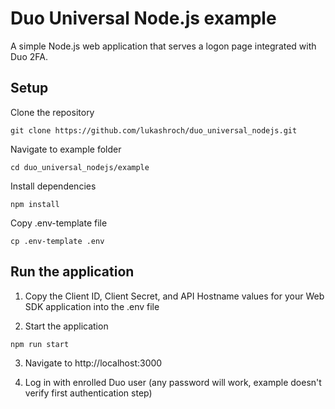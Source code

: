 # Duo Universal Node.js example

A simple Node.js web application that serves a logon page integrated with Duo 2FA.

## Setup

Clone the repository
```
git clone https://github.com/lukashroch/duo_universal_nodejs.git
```

Navigate to example folder
```
cd duo_universal_nodejs/example
```

Install dependencies
```
npm install
```

Copy .env-template file
```
cp .env-template .env
```

## Run the application

1. Copy the Client ID, Client Secret, and API Hostname values for your Web SDK application into the .env file

2. Start the application
```
npm run start
```

3. Navigate to http://localhost:3000

4. Log in with enrolled Duo user (any password will work, example doesn't verify first authentication step)
